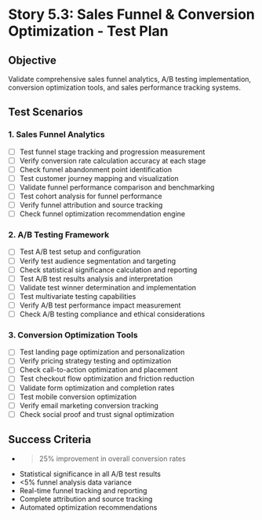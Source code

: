 # Story 5.3: Sales Funnel & Conversion Optimization - Test Plan

## Objective
Validate comprehensive sales funnel analytics, A/B testing implementation, conversion optimization tools, and sales performance tracking systems.

## Test Scenarios

### 1. Sales Funnel Analytics
- [ ] Test funnel stage tracking and progression measurement
- [ ] Verify conversion rate calculation accuracy at each stage
- [ ] Check funnel abandonment point identification
- [ ] Test customer journey mapping and visualization
- [ ] Validate funnel performance comparison and benchmarking
- [ ] Test cohort analysis for funnel performance
- [ ] Verify funnel attribution and source tracking
- [ ] Check funnel optimization recommendation engine

### 2. A/B Testing Framework
- [ ] Test A/B test setup and configuration
- [ ] Verify test audience segmentation and targeting
- [ ] Check statistical significance calculation and reporting
- [ ] Test A/B test results analysis and interpretation
- [ ] Validate test winner determination and implementation
- [ ] Test multivariate testing capabilities
- [ ] Verify A/B test performance impact measurement
- [ ] Check A/B testing compliance and ethical considerations

### 3. Conversion Optimization Tools
- [ ] Test landing page optimization and personalization
- [ ] Verify pricing strategy testing and optimization
- [ ] Check call-to-action optimization and placement
- [ ] Test checkout flow optimization and friction reduction
- [ ] Validate form optimization and completion rates
- [ ] Test mobile conversion optimization
- [ ] Verify email marketing conversion tracking
- [ ] Check social proof and trust signal optimization

## Success Criteria
- >25% improvement in overall conversion rates
- Statistical significance in all A/B test results
- <5% funnel analysis data variance
- Real-time funnel tracking and reporting
- Complete attribution and source tracking
- Automated optimization recommendations